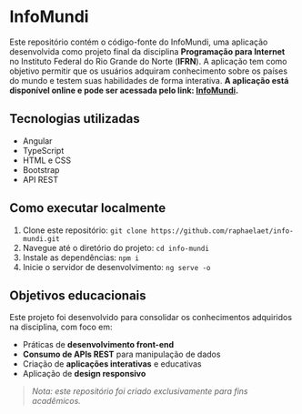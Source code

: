 # InfoMundi

Este repositório contém o código-fonte do InfoMundi, uma aplicação desenvolvida como projeto final da disciplina **Programação para Internet** no Instituto Federal do Rio Grande do Norte (**IFRN**). A aplicação tem como objetivo permitir que os usuários adquiram conhecimento sobre os países do mundo e testem suas habilidades de forma interativa.
**A aplicação está disponível online e pode ser acessada pelo link: [InfoMundi](https://info-mundi.vercel.app/).**

## Tecnologias utilizadas

- Angular
- TypeScript
- HTML e CSS
- Bootstrap
- API REST

## Como executar localmente

1. Clone este repositório: `git clone https://github.com/raphaelaet/info-mundi.git`
2. Navegue até o diretório do projeto: `cd info-mundi`
3. Instale as dependências: `npm i`
4. Inicie o servidor de desenvolvimento: `ng serve -o`

## Objetivos educacionais

Este projeto foi desenvolvido para consolidar os conhecimentos adquiridos na disciplina, com foco em:

- Práticas de **desenvolvimento front-end**
- **Consumo de APIs REST** para manipulação de dados
- Criação de **aplicações interativas** e educativas
- Aplicação de **design responsivo**

> *Nota: este repositório foi criado exclusivamente para fins acadêmicos.*
